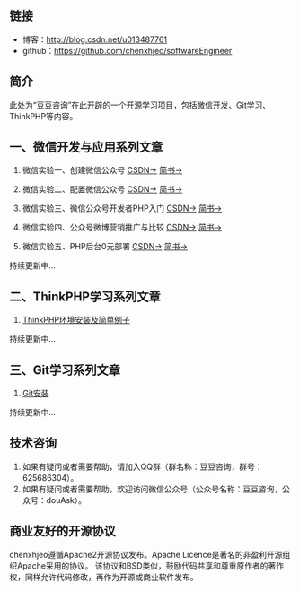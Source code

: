 ## 链接
- 博客：http://blog.csdn.net/u013487761   
- github：https://github.com/chenxhjeo/softwareEngineer  

## 简介
此处为“豆豆咨询”在此开辟的一个开源学习项目，包括微信开发、Git学习、ThinkPHP等内容。

## 一、微信开发与应用系列文章
1. 微信实验一、创建微信公众号
[CSDN->](http://blog.csdn.net/u013487761/article/details/67630610)
[简书->](http://www.jianshu.com/p/42fdb1aa3c69)

2. 微信实验二、配置微信公众号
[CSDN->](http://blog.csdn.net/u013487761/article/details/68058450)
[简书->](http://www.jianshu.com/p/621d53ca73ca)

3. 微信实验三、微信公众号开发者PHP入门
[CSDN->](http://blog.csdn.net/u013487761/article/details/68062780)
[简书->](http://www.jianshu.com/p/f844c0d3f534)

4. 微信实验四、公众号微博营销推广与比较
[CSDN->](http://blog.csdn.net/u013487761/article/details/68925691)
[简书->](http://www.jianshu.com/p/5bb39def2877)

5. 微信实验五、PHP后台0元部署
[CSDN->](http://blog.csdn.net/u013487761/article/details/69215529)
[简书->](http://www.jianshu.com/p/0bec3945da89)


持续更新中...

## 二、ThinkPHP学习系列文章
1. [ThinkPHP环境安装及简单例子](http://blog.csdn.net/u013487761/article/details/66025193)

持续更新中...

## 三、Git学习系列文章
1. [Git安装](http://blog.csdn.net/u013487761/article/details/66968697)

持续更新中...

## 技术咨询
1. 如果有疑问或者需要帮助，请加入QQ群（群名称：豆豆咨询，群号：625686304）。
2. 如果有疑问或者需要帮助，欢迎访问微信公众号（公众号名称：豆豆咨询，公众号：douAsk）。

## 商业友好的开源协议
chenxhjeo遵循Apache2开源协议发布。Apache Licence是著名的非盈利开源组织Apache采用的协议。
该协议和BSD类似，鼓励代码共享和尊重原作者的著作权，同样允许代码修改，再作为开源或商业软件发布。
